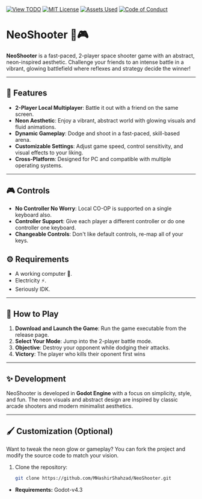 [![View TODO](https://img.shields.io/badge/View-TODO-blue)](/notes/TODO.md) [![MIT License](https://img.shields.io/badge/License-MIT-green)](LICENSE)
[![Assets Used](https://img.shields.io/badge/Assets-Used-red)](/notes/assets-license.md) [![Code of Conduct](https://img.shields.io/badge/Code%20of%20Conduct-Guidelines-orange)](CODE_OF_CONDUCT.md)



# NeoShooter 🚀🎮

**NeoShooter** is a fast-paced, 2-player space shooter game with an abstract, neon-inspired aesthetic. Challenge your friends to an intense battle in a vibrant, glowing battlefield where reflexes and strategy decide the winner!

---

## 🌟 Features

- **2-Player Local Multiplayer**: Battle it out with a friend on the same screen.
- **Neon Aesthetic**: Enjoy a vibrant, abstract world with glowing visuals and fluid animations.
- **Dynamic Gameplay**: Dodge and shoot in a fast-paced, skill-based arena.
- **Customizable Settings**: Adjust game speed, control sensitivity, and visual effects to your liking.
- **Cross-Platform**: Designed for PC and compatible with multiple operating systems.

---

## 🎮 Controls

- **No Controller No Worry**: Local CO-OP is supported on a single keyboard also. 
- **Controller Support**: Give each player a different controller or do one controller one keyboard.
- **Changeable Controls**: Don't like default controls, re-map all of your keys.


## ⚙️ Requirements
- A working computer 🥔.
- Electricity ⚡.
- Seriously IDK.

---

## 🚀 How to Play

1. **Download and Launch the Game**: Run the game executable from the release page.
2. **Select Your Mode**: Jump into the 2-player battle mode.
3. **Objective**: Destroy your opponent while dodging their attacks.
4. **Victory**: The player who kills their oponent first wins

---


## ✨ Development

NeoShooter is developed in **Godot Engine** with a focus on simplicity, style, and fun. The neon visuals and abstract design are inspired by classic arcade shooters and modern minimalist aesthetics.

---

## 🖌️ Customization (Optional)

Want to tweak the neon glow or gameplay? You can fork the project and modify the source code to match your vision.

1. Clone the repository:
   ```bash
   git clone https://github.com/MHashirShahzad/NeoShooter.git
   ```
- **Requirements:** Godot-v4.3
